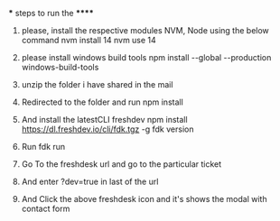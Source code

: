 **************\*************** steps to run the ************\*\*\*\*************

1. please, install the respective modules NVM, Node using the below command
   nvm install 14
   nvm use 14

2. please install windows build tools
   npm install --global --production windows-build-tools

3. unzip the folder i have shared in the mail

4. Redirected to the folder and run
   npm install

5. And install the latestCLI freshdev
   npm install https://dl.freshdev.io/cli/fdk.tgz -g
   fdk version

6. Run fdk run

7. Go To the freshdesk url and go to the particular ticket

8. And enter ?dev=true in last of the url

9. And Click the above freshdesk icon and it's shows the modal with contact form
